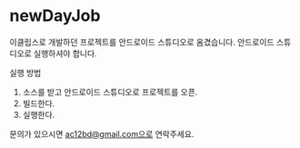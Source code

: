 # newDayJob

이클립스로 개발하던 프로젝트를 안드로이드 스튜디오로 옴겼습니다.
안드로이드 스튜디오로 실행하셔야 합니다.

실행 방법

1. 소스를 받고 안드로이드 스튜디오로 프로젝트를 오픈.
2. 빌드한다.
3. 실행한다.

문의가 있으시면 ac12bd@gmail.com으로 연락주세요.

